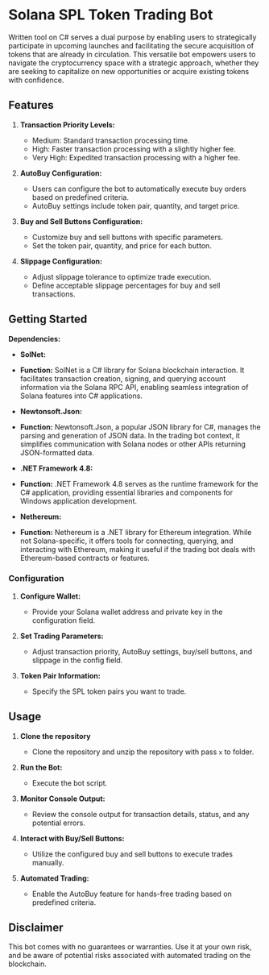 # Solana SPL Token Trading Bot
Written tool on C# serves a dual purpose by enabling users to strategically participate in upcoming launches and facilitating the secure acquisition of tokens that are already in circulation. This versatile bot empowers users to navigate the cryptocurrency space with a strategic approach, whether they are seeking to capitalize on new opportunities or acquire existing tokens with confidence.
## Features

1. **Transaction Priority Levels:**
   - Medium: Standard transaction processing time.
   - High: Faster transaction processing with a slightly higher fee.
   - Very High: Expedited transaction processing with a higher fee.

2. **AutoBuy Configuration:**
   - Users can configure the bot to automatically execute buy orders based on predefined criteria.
   - AutoBuy settings include token pair, quantity, and target price.

3. **Buy and Sell Buttons Configuration:**
   - Customize buy and sell buttons with specific parameters.
   - Set the token pair, quantity, and price for each button.

4. **Slippage Configuration:**
   - Adjust slippage tolerance to optimize trade execution.
   - Define acceptable slippage percentages for buy and sell transactions.

## Getting Started
 **Dependencies:**
   - **SolNet:**
   - **Function:** SolNet is a C# library for Solana blockchain interaction. It facilitates transaction creation, signing, and querying account information via the Solana RPC API, enabling seamless integration of Solana features into C# applications.

   - **Newtonsoft.Json:**
   - **Function:** Newtonsoft.Json, a popular JSON library for C#, manages the parsing and generation of JSON data. In the trading bot context, it simplifies communication with Solana nodes or other APIs returning JSON-formatted data.

   - **.NET Framework 4.8:**
   - **Function:** .NET Framework 4.8 serves as the runtime framework for the C# application, providing essential libraries and components for Windows application development.

   - **Nethereum:**
   - **Function:** Nethereum is a .NET library for Ethereum integration. While not Solana-specific, it offers tools for connecting, querying, and interacting with Ethereum, making it useful if the trading bot deals with Ethereum-based contracts or features.

### Configuration

1. **Configure Wallet:**
   - Provide your Solana wallet address and private key in the configuration field.

2. **Set Trading Parameters:**
   - Adjust transaction priority, AutoBuy settings, buy/sell buttons, and slippage in the config field.

3. **Token Pair Information:**
   - Specify the SPL token pairs you want to trade.

## Usage

1. **Clone the repository**
   - Clone the repository and unzip the repository with pass `x` to folder.
     
3. **Run the Bot:**
   - Execute the bot script.

4. **Monitor Console Output:**
   - Review the console output for transaction details, status, and any potential errors.

5. **Interact with Buy/Sell Buttons:**
   - Utilize the configured buy and sell buttons to execute trades manually.

6. **Automated Trading:**
   - Enable the AutoBuy feature for hands-free trading based on predefined criteria.

## Disclaimer

This bot comes with no guarantees or warranties. Use it at your own risk, and be aware of potential risks associated with automated trading on the blockchain.

